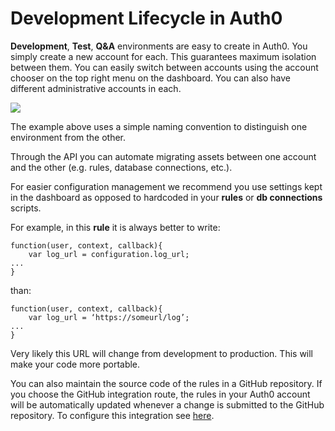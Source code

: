 # Development Lifecycle in Auth0

__Development__, __Test__, __Q&A__ environments are easy to create in Auth0. You simply create a new account for each. This guarantees maximum isolation between them. You can easily switch between accounts using the account chooser on the top right menu on the dashboard. You can also have different administrative accounts in each.

![](https://docs.google.com/drawings/d/1ceFEtCtIvZz_0J7ugDgxAMAv4YPIIYKOmfa4lzFbQDo/pub?w=607&h=298)

The example above uses a simple naming convention to distinguish one environment from the other.

Through the API you can automate migrating assets between one account and the other (e.g. rules, database connections, etc.).

For easier configuration management we recommend you use settings kept in the dashboard as opposed to hardcoded in your __rules__ or __db connections__ scripts.

For example, in this __rule__ it is always better to write:

```
function(user, context, callback){
	var log_url = configuration.log_url;	
...
}
```

than:

```
function(user, context, callback){
	var log_url = ‘https://someurl/log’;	
...
}
```

Very likely this URL will change from development to production. This will make your code more portable.

You can also maintain the source code of the rules in a GitHub repository. If you choose the GitHub integration route, the rules in your Auth0 account will be automatically updated whenever a change is submitted to the GitHub repository. To configure this integration see [here](rules#8).

